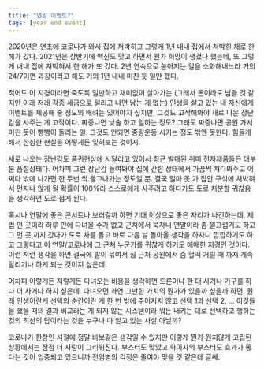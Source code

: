 ```yaml
---
title: "연말 이벤트?"
tags: [year end event]
---
```


2020년은 연초에 코로나가 와서 집에 쳐박히고 그렇게 1년 내내 집에서 쳐박힌 채로 한 해가 갔다. 2021년은 상반기에 백신도 맞고 하면서 원가 희망이 생겼나 했는데, 또 그렇게 내내 집에 쳐박혀서 한 해가 또 갔다. 2년 연속으로 쏟아지는 일을 소화해내느라 거의 24/7이면 과장이라고 해도 거의 1년 내내 미친 듯 일만 했다.

적어도 이 지경이라면 죽도록 일만하고 재미없이 살아가는 (그래서 돈이라도 남을 것 같지만 이래 저래 각종 세금으로 털리고 나면 남는 게 없는) 인생을 살고 있는 내 자신에게 이벤트를 제공해 줄 정도의 배려는 있어야지 싶지만, 그것도 고작해봐야 새로 나온 장난감을 사주는 게 고작이다. 짜증나면 낮술 하고 일하는 정도? 그래도 짜증나면 공원 가서 미친 듯이 뺑뺑이 돌리는 일. 그것도 안되면 중량운동 시키는 정도 밖엔 못한다. 힘들게 해서 한심한 현실을 어떻게든 잊혀보는 것이지.

새로 나오는 장난감도 품귀현상에 시달리고 있어서 최근 발매된 취미 전자제품들은 대부분 품절상태다. 어차피 그런 장난감 들여봐야 집에 갇힌 상태에서 가끔씩 쳐다봐주고 어쩌다 밖에 나가면 한 두번 씩 들고나가는 정도일 뿐. 결국 얼마 못 가 집안 구석에 쳐박혀서 먼지나 앉게 될 확률이 100%라 스스로에게 사주려고 하다가도 도로 처분할 귀찮음을 생각하면 도로 접게 된다.

혹시나 연말에 좋은 콘서트나 보러갈까 하면 기대 이상으로 좋은 자리가 나긴하는데, 제법 먼 곳이라 하루 만에 다녀올 수가 없고 근처에서 묵자니 연말이라 좀 껄끄럽기도 하고 그 먼 곳 까지 갔다가 도로 차를 몰고 바로 다음 날 돌아올 생각을 하자니 깝깝하기도 하고 그렇다고 이 연말/코로나에 그 근처 누군가를 귀찮게 하기도 애매한 지경인 것이다. 이런 저런 생각을 하면 결국에 발이 묶여서 집 근처 공원에서 숨 헐떡 거릴 때 까지 계속 달리기나 하게 되는 것이지 싶은데.

어차피 이렇게든 저렇게든 다녀오는 비용을 생각하면 드론이나 한 대 사거나 가구를 하나 더 사거나 하지 싶은데. 다녀오면 과연 그만한 가치의 뭔가가 있을까 싶을까 하면. 원래 인생이란게 선택의 순간이란 게 한 번 밖에 주어지지 않고 선택 1과 선택 2, ... 이것들을 했을 때의 결과 비교라는 게 되지 않는 시스템이라 뭐든 내키는 대로 선택하고 행하는 것의 최선의 답이라는 것을 누구나 다 알고 있는 사실 아닐까?

코로나가 한창인 시절에 정말 바보같은 생각일 수 있지만 이렇게 뭔가 원치않게 고립된 상황에서는 점점 더 사람이 그리워진다. 부스터도 맞았고 화이자의 부스터도 효과가 좋다는 것이 입증되고 있으니까 전염병의 걱정은 줄여야 맞을 것 같은데 글쎄.

